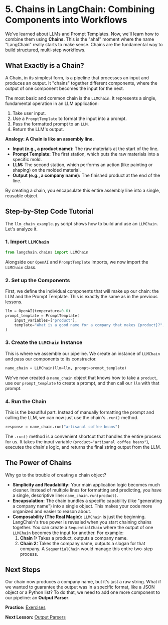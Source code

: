 # 5. Chains in LangChain: Combining Components into Workflows

We've learned about LLMs and Prompt Templates. Now, we'll learn how to combine them using **Chains**. This is the "aha!" moment where the name "LangChain" really starts to make sense. Chains are the fundamental way to build structured, multi-step workflows.

## What Exactly is a Chain?

A Chain, in its simplest form, is a pipeline that processes an input and produces an output. It "chains" together different components, where the output of one component becomes the input for the next.

The most basic and common chain is the `LLMChain`. It represents a single, fundamental operation in an LLM application:
1.  Take user input.
2.  Use a `PromptTemplate` to format the input into a prompt.
3.  Pass the formatted prompt to an `LLM`.
4.  Return the LLM's output.

**Analogy: A Chain is like an assembly line.**
-   **Input (e.g., a product name):** The raw materials at the start of the line.
-   **Prompt Template:** The first station, which puts the raw materials into a specific mold.
-   **LLM:** The second station, which performs an action (like painting or shaping) on the molded material.
-   **Output (e.g., a company name):** The finished product at the end of the line.

By creating a chain, you encapsulate this entire assembly line into a single, reusable object.

## Step-by-Step Code Tutorial

The `llm_chain_example.py` script shows how to build and use an `LLMChain`. Let's analyze it.

### 1. Import `LLMChain`

```python
from langchain.chains import LLMChain
```
Alongside our `OpenAI` and `PromptTemplate` imports, we now import the `LLMChain` class.

### 2. Set up the Components

First, we define the individual components that will make up our chain: the LLM and the Prompt Template. This is exactly the same as in the previous lessons.

```python
llm = OpenAI(temperature=0.6)
prompt_template = PromptTemplate(
    input_variables=["product"],
    template="What is a good name for a company that makes {product}?",
)
```

### 3. Create the `LLMChain` Instance

This is where we assemble our pipeline. We create an instance of `LLMChain` and pass our components to its constructor.

```python
name_chain = LLMChain(llm=llm, prompt=prompt_template)
```
We've now created a `name_chain` object that knows how to take a `product`, use our `prompt_template` to create a prompt, and then call our `llm` with that prompt.

### 4. Run the Chain

This is the beautiful part. Instead of manually formatting the prompt and calling the LLM, we can now just use the chain's `.run()` method.

```python
response = name_chain.run("artisanal coffee beans")
```
The `.run()` method is a convenient shortcut that handles the entire process for us. It takes the input variable (`product="artisanal coffee beans"`), executes the chain's logic, and returns the final string output from the LLM.

## The Power of Chains

Why go to the trouble of creating a chain object?

*   **Simplicity and Readability:** Your main application logic becomes much cleaner. Instead of multiple lines for formatting and predicting, you have a single, descriptive line: `name_chain.run(product)`.
*   **Encapsulation:** The chain bundles a specific capability (like "generating a company name") into a single object. This makes your code more organized and easier to reason about.
*   **Composability (The Real Magic):** `LLMChain` is just the beginning. LangChain's true power is revealed when you start chaining chains together. You can create a `SequentialChain` where the output of one `LLMChain` becomes the input for another. For example:
    1.  **Chain 1:** Takes a product, outputs a company name.
    2.  **Chain 2:** Takes the company name, outputs a slogan for that company.
    A `SequentialChain` would manage this entire two-step process.

## Next Steps

Our chain now produces a company name, but it's just a raw string. What if we wanted to guarantee the output was in a specific format, like a JSON object or a Python list? To do that, we need to add one more component to our pipeline: an **Output Parser**.

**Practice:** [Exercises](./exercises.md)

**Next Lesson:** [Output Parsers](./../06-output-parsers/README.md)

